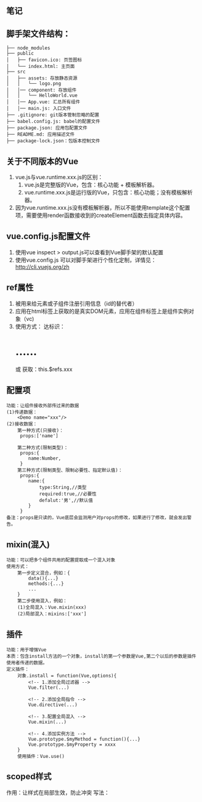 ## 笔记

## 脚手架文件结构：
	├── node_modules 
	├── public
	│   ├── favicon.ico: 页签图标
	│   └── index.html: 主页面
	├── src
	│   ├── assets: 存放静态资源
	│   │   └── logo.png
	│   │── component: 存放组件
	│   │   └── HelloWorld.vue
	│   │── App.vue: 汇总所有组件
	│   │── main.js: 入口文件
	├── .gitignore: git版本管制忽略的配置
	├── babel.config.js: babel的配置文件
	├── package.json: 应用包配置文件 
	├── README.md: 应用描述文件
	├── package-lock.json：包版本控制文件

## 关于不同版本的Vue

1. vue.js与vue.runtime.xxx.js的区别：
    1. vue.js是完整版的Vue，包含：核心功能 + 模板解析器。
    2. vue.runtime.xxx.js是运行版的Vue，只包含：核心功能；没有模板解析器。
2. 因为vue.runtime.xxx.js没有模板解析器，所以不能使用template这个配置项，需要使用render函数接收到的createElement函数去指定具体内容。

## vue.config.js配置文件
1. 使用vue inspect > output.js可以查看到Vue脚手架的默认配置
2. 使用vue.config.js 可以对脚手架进行个性化定制，详情见：http://cli.vuejs.org/zh

## ref属性

1. 被用来给元素或子组件注册引用信息（id的替代者）
2. 应用在html标签上获取的是真实DOM元素，应用在组件标签上是组件实例对象（vc)
3. 使用方式：
   ​	达标识：<h1 ref="xxx">......</h1>或<School ref="xxx"></School>
   ​	获取：this.$refs.xxx

## 配置项
	功能：让组件接收外部传过来的数据
	(1)传递数据：
		<Demo name="xxx"/>
	(2)接收数据：
		第一种方式(只接收)：
		 props:['name']
	
		第二种方式(限制类型)：
		 props:{
			name:Number,
		 }
		第三种方式(限制类型、限制必要性、指定默认值)：
		 props:{
			name:{
				type:String,//类型
				required:true,//必要性
				defalut:'男',//默认值
			}
		 }
	备注：props是只读的，Vue底层会监测用户对props的修改，如果进行了修改，就会发出警告。

## mixin(混入)
	功能：可以把多个组件共用的配置提取成一个混入对象
	使用方式：
		第一步定义混合，例如：{
			data(){...}
			methods:{...}
			...
		}
		第二步使用混入，例如：
		(1)全局混入：Vue.mixin(xxx)
		(2)局部混入：mixins:['xxx']

## 插件
	功能：用于增强Vue
	本质：包含install方法的一个对象，install的第一个参数是Vue,第二个以后的参数是插件使用者传递的数据。
	定义插件：
		对象.install = function(Vue,options){
			<!-- 1.添加全局过滤器 -->
			Vue.filter(...)
	
			<!-- 2.添加全局指令 -->
			Vue.directive(...)
	
			<!-- 3.配置全局混入 -->
			Vue.mixin(...)
	
			<!-- 4.添加实例方法 -->
			Vue.prototype.$myMethod = function(){...}
			Vue.prototype.$myProperty = xxxx
		}
		使用插件：Vue.use()

## scoped样式
作用：让样式在局部生效，防止冲突
写法：<style scoped>

## 总结TodoList案例
1. 组件化编码流程：
	(1)拆分静态组件：组件要按照功能点拆分，命名不要与HTML元素冲突
	(2)实现动态组件：考虑好数据的存放位置，数据是一个组件在用，还是一些组件在用：
		1)一个组件在用：组件放在自身即可
		2)一些组件在用：放在他们共同的父亲身上(状态提升)
	(3)实现交互：从绑定事件开始
2. props适用于：
	(1)父组件 ==> 子组件 通信
	(2)子组件 ==> 父组件 通信（要求父先给子一个函数）
3. 使用v-model时要切记：v-model绑定的值不能时props传递过来的值，因为props是不可以修改的！
4. props传过来的若是对象类型的值，修改对象中的属性时Vue不会报错，但不推荐这样做。

## webStorage
1. 存储内容为大小一般支持5MB左右（不同浏览器可能还不一样）
2. 浏览器端通过Window.sessionStorage 和 Window.localStorage属性来实现本地存储机制。
3. 相关API:
	1.xxxxStorage.setItem('key','value');
		该方法接受一个键和值作为参数，会把键值对添加到存储中，如果键名存在，则更新其对应的值
	2.xxxxStorage.getItem('person');
		该方法接受一个键名作为参数，返回键名对应的值
	3.xxxxStorage.removeItem('key');
		该方法接受一个键名作为参数，并把该键名从存储中删除
	4.xxxxStorage.clear()
		该方法会清空存储中的所有数据
4. 备注
	1.SessionStorage存储的内容会随着浏览器窗口关闭而消失
	2.LocalStorage存储的内容，需要手动清除才会消失
	3.xxxxStorage.getItem(xxx)如果xxx对应的value获取不到会返回null
	4.JSON.parse(null)的结果依旧是null

## 组件的自定义事件
1. 一种组件间通信的方式，适用于：子组件===>父组件
2. 使用场景：A是父组件，B是子组件，B想给A传数据，那么就要早A中给B绑定自定义事件（事件的回调在A中）
3.绑定自定义事件：
	1.第一种方式，在父组件中<Demo @atguigu="test"/>或<Demo v-on:atguigu="test">
	2.第二种方式，在父组件中：
	<Demo ref="demo"/>
	.....
	mounted(){
		this.$refs.demo.$on('atguigu',this.test)
	}
	3.若想让自定义事件只能触发一次，可以使用once修饰符，或$once方法
4.触发自定义事件：this.$emit('atguigu',数据)
5.解绑自定义事件this.$off('atguigu')
6.组件上也可以绑定原生DOM事件，需要使用native修饰符
7.注意：通过this.$refs.xxx.$on('atguigu',回调函数)绑定自定义事件时，回调要么配置在methods中，要么用箭头函数，否则this指向会出问题！！！

## 全局事件总线(GlobalEventBus)
1. 一种组件间通信的方式，适用于任意组件间通信

2. 安装全局事件总线：
	new Vue({
		......
		beforeCreate(){
			Vue.prototype.$bus = this;//安装全局事件总线，bus就是当前应用的vm
		},
		......
	})
	
3. 使用事件总线
	1.接受数据：A组想接收数据，则在A组件中给$bus绑定自定义事件，事件的回调留在A组件自身
	
	```javascript
	methods(){
		demo(data){......}
	}
	......
	mounted(){
		this.$bus.$on('xxxx',this.demo)
}
	```
	
	2.提供数据：this.$bus.$emit('xxxx',数据)
	4.最好在beforeDestroy钩子中，用$off去解绑当前组件所用到的事件

## 消息订阅与发布（pubsub)
1. 一种组件间通信的方式，适用于任意组件间通信

2. 使用步骤：
	1.安装pubsub:npm i pubsub-js@1.6.0
	2.引入：import pubsub from 'pubsub-js'
	3.接受数据：A组想接收数据，则在A组中订阅消息，订阅的回调留在A组件自身
	
	```javascript
	methods(){
		demo(data){...}
	}
	......
	mounted(){
		this.pid = pubsub.subscribe('xxx',this.demo)//订阅消息
	}
	```
	
	4.提供消息：pubsub.publish('xxx',数据)
	5.最好在beforeDestroy钩子中，用Pubsub.unsubscribe(pid)去取消订阅。

## nextTick
1.	语法:this.$nextTick(函数)
2. 	作用:在下一次DOM更新结束后执行其指定的回调
3.	什么时候用:当改变数据后,要基于更新后新DOM进行某系操作时,要在nextTick所指定的回调函数中执行

## Vue封装的过渡与动画
1. 在插入、更新或移除DOM元素时，在合适的时候给元素添加样式类名

2. 图示：

     ![](D:\2021-2022\前端学习\Vue\transition.png)
3. 写法：
	1. 准备好样式：
		元素进入的样式：
			1.v-enter:进入的起点
			2.v-enter-active:进入的过程
			3.v-enter-to:进入的终点
		元素离开的样式：
			1.v-leave:离开的起点
			2.v-leave-active:离开的过程
			3.v-leave-to:离开的终点
		
	2. 使用<transition>包裹要过渡的元素，并配置name属性：
		
		```javascript
		<transition name="hello">
			<h1 v-show="isShow">你好呀</h1>
		<transition> 
		```
		
		
		
	3. 备注：若有多个元素需要过渡，则需要使用：<transition-group>,且每个元素都要指定的key值

## 脚手架配置代理
方法一： 
	在vue.config.js中添加如下配置：
	

```javascript
devServer: {
        proxy: 'http://localhost:5000'
    }
```

​	说明：
​		1.优点：配置简单，请求资源时直接发给前端（8080）即可。
​		2.缺点：不能配置多个代理，不能灵活的控制请求是否走代理。
​		3.工作方式：若按照上述配置代理，当请求了前端不存在的资源时，那么该请求会转发给服务器（优先匹配前端资源）
方法二
​	编写vue.config.js配置具体代理规则：
​	

```javascript
devServer: {
        proxy: {
            '/api1': {//匹配所有以'/api1'开头的请求路径
                target: 'http://localhost:5000',//代理目标和基础路径
                pathRewrite: { '^/api': '' },
                ws: true,
                changeOrigin: true
            },
            '/api2': {//匹配所有以'/api2'开头的请求路径
                target: 'http://localhost:5001',//代理目标和基础路径
                pathRewrite: { '^/api2': '' },
                ws: true,
                changeOrigin: true
            },
        }
    }
	/*
		changeOrigin设置为true,服务器收到的请求头中的host为：localhost:5000
		changeOrigin设置为false,服务器收到的请求头中的host为：localhost:8080
		changeOrigin默认为true
	*/
```

​	说明：
​	1.优点：可以配置多个代理，且可以灵活的控制请求是否走代理
​	2.缺点：配置略微繁琐，请求资源时必须加前缀。

## 插槽

1.作用：让父组件可以向子组件指定位置插入html结构，也是一种组件间通信的方式，适用于父组件 ===> 子组件。

2.分类：默认插槽、具名插槽、作用域插槽。

3.使用方式：

​		1.默认插槽：

```javascript
父组件中：
		<Category>
			<div>html结构1</div>
		</Category>
子组件中：
		<template>
			<div>
				<!--定义插槽-->
				<slot>插槽默认内容...</slot>
			</div>
		<template>
```

​		2.具名插槽：

```javascript
父组件中：
		<Category>
			<template slot="center">
				<div>html结构1</div>
			<template>
			
            <template v-slot:footer>
            	<div>html结构2</div>
            </template>
		</Category>
子组件中：
		 <template>
            <div>
            	<!--定义插槽-->
            	<slot name="center">插槽默认内容...</slot>            					<slot name="footer">插槽默认内容...</slot>
            </div>
         </template>

```

​			3.作用域插槽

1.理解：数据在组件的自身，但根据数据生成的结构需要组件的使用者来决定。（games数据在Category组件中，但使用数据所遍历出来的结构由App组件决定）

2.具体编码：

```javascript
父组件中：
		<Category>
			<template scope="scopeData">
				<!--生成的是ul列表-->
				<ul>
					<li v-for="g in scopeData.games" :key="g">{{g}}</li>
				</ul>
			</template>
		</Category>
		
		<Category>
			<template slot-scope="scopeData">
				<!--生成的是h4标题-->
					<h4 v-for="g in scopeData.games" :key="g">{{g}}</h4>
			</template>
		</Category>
子组件中：
		<template>
              <div>
                <slot :games="games"></slot>
              </div>
		</template>
		<script>
        	export default {
       			name: "MyCategory",
        		props: ["title"],
        		data() {
        			return {
        				games: ["恋舞OL", "我的世界", "光遇", "王者荣耀"],
       				};
       		 	},
        	};
        </script>
```

默认：子挖坑（定义插槽），父填土（数据、结构）；

具名：子挖坑（定义插槽），父填土（数据、结构），（子）再取个坑名；

作用域：子挖坑（定义插槽），父填土（结构），（子）在顺便给自己加点土（数据）

## Vuex
#### 1.概念

专门在Vue中实现集中式状态（数据）管理的一个Vue插件，对Vue应用中多个组件的共享状态进行集中式的管理（读/写），也是一种组件间通信的方式，且适用于任意间通信。

#### 2.什么时候使用Vuex
1.多个组件依赖于同一状态
2.来自不同组件的行为需要变更同一状态

![image-20220924105555643](C:\Users\ZhuangZzi\AppData\Roaming\Typora\typora-user-images\image-20220924105555643.png)

#### 3.搭建vuex环境

1.创建文件src/store/index.js

```javascript
// 该文件用于创建Vuex中最核心的store

// 引入插件Vuex(实现集中式状态管理的一个插件)
import Vue from 'vue'
// 引入Vuex
import Vuex from 'vuex'
// 应用Vuex插件
Vue.use(Vuex);
// 准备actions——用于响应组件中的动作
const actions = {}
// 准备mutations——用于操作数据（state）
const mutations = {}
// 准备state——用于存储数据
const state = {}
// 创建并暴露store
export default new Vuex.Store({
    actions, mutations, state,
})
// 暴露store
// export default store
```

2.在main.js中创建vm时传入store配置项

```javascript
// 引入store文件(这里默认打开index文件)
import store from './store'
// 创建vm
new Vue({
    el: '#app',
    render: h => h(App),
    store,
})
```
#### 4.基本使用
1.初始化数据，配置actions、mutations，操作文件store.js
```
// 引入插件Vuex(实现集中式状态管理的一个插件)
import Vue from 'vue'
// 引入Vuex
import Vuex from 'vuex'
// 应用Vuex插件
Vue.use(Vuex);
// 准备actions——用于响应组件中的动作
const actions = {
    jia(context, value) {
	    context.commit('JIA', value);
    },
}
// 准备mutations——用于操作数据（state）
const mutations = {
    JIA(state, value) {
        // console.log("mutations被调用了", state, value);
        state.sum += value;
    },
}
// 准备state——用于存储数据
const state = {
    sum: 0,
}
// 创建并暴露store
export default new Vuex.Store({
    actions, mutations, state,
})
```
2.组件中读取vuex中的数据，$store.state.sum
3.组件中修改vuex中的数据：$store.dispatch('action中的方法名',数据)或$store.commit('mutations中的方法名',数据)
备注：若没有网络请求或其他业务逻辑，组件中也可以越过actions，即不写dispatch，直接写commit

#### 5.getters的使用
1.概念：当state中的数据需要经过加工后再使用时，可以使用getters加工。
2.在store.js中追加getters配置
```
const getters = {
    bigSum(state) {
        return state.sum * 10;
    }
}
// 创建并暴露store
export default new Vuex.Store({
    ......
	getters
})
```
#### 6.四个map方法的使用
1.mapState方法：用于帮助我们射映state中的数据为计算属性
```
computed:{
	// 借助mapState生成计算属性:sum、school、subject,从state中读取数据。（对象写法）
    ...mapState({ sum: "sum", school: "school", subject: "subject" }),
    // 借助mapState生成计算属性:sum、school、subject,从state中读取数据。（数组写法）
    ...mapState(["sum", "school", "subject"]),
}
```
2.mapGetters方法：用于帮助我们射映getters中的数据为计算属性
```
computed:{
	// 借助mapGetters生成计算属性:bigSum,从getters中读取数据。（对象写法）
    ...mapGetters({ bigSum: "bigSum" }),
    // 借助mapState生成计算属性:bigSum,从state中读取数据。（数组写法）
    ...mapGetters(["bigSum"]),
}
```
3.mapActions方法：用于帮助我们生成与actions对话的方法，即：包含$store.dispatch(xxx)的函数
```
methods:{
	// 借助mapActions生成方法:incrementOdd、incrementWait,从actions中读取数据。（对象写法）
    ...mapActions({ incrementOdd: "jiaOdd", incrementWait: "jiaWait" }),
    // 借助mapActions生成方法:incrementOdd、incrementWait,从actions中读取数据。（数组写法）
    // ...mapActions(["jiaOdd", "jiaWait"]),
}
```
4.mapMutations方法：用于帮助我们生成与mutations对话的方法，即：包含$store.commit(xxx)的函数
```
methods:{
	 // 借助mapMutations生成方法:increment、decrement,从mutations中读取数据。（对象写法）
    ...mapMutations({ increment: "JIA", decrement: "JIAN" }),
    // 借助mapMutations生成方法:increment、decrement,从mutations中读取数据。（数组写法）
    // ...mapMutations(["JIA", "JIAN"]),
}
```
备注：mapActions与mapMutations使用时，若需要传递参数需要：在模板中绑定事件时传递好参数，否则参数是事件对象。

#### 7.模块化+命名空间
1.目的：让代码更好维护，让多种数据分类更加明确
2.修改store.js
```
const countAbout = {
    namespaced: true,//开辟命名空间
    actions: {...},
    mutations: {...},
    state: {sum: 0,},
    getters: {
        bigSum(state) {
            return state.sum * 10;
        }
    },
}
const personAbout = {
	 namespaced: true,//开辟命名空间
    actions: {...},
    mutations: {...},
    state: {...},
}
const store = new Vuex.Store({
	modules: {
		countAbout,
		personAbout
	}
})
```
3.开辟命名空间后，组件中读取state数据
```
//方式1：自己直接读取
this.$store.state.personAbout.list
//方式2：借助mapAtate读取
...mapState('countAbout',['sum','school','subject'])
```
4.开启命名空间后，组件中读取getters数据：
```
//方式1：自己直接读取
this.$store.getters['personAbout/firstPersonName']
//方式2：借助mapGetters读取
...mapGetters('countAbout',['bigSum'])
```
5.开启命名空间后，组件中调用dispatch
```
//方式1：自己直接读取
this.$store.dispatch('personAbout/addPersonWang',person)
//方式2：借助mapActions读取
...mapActions('countAbout',{incrementOdd:'jiaOdd',incrementWait:'jiaWait'})
```
6.开启命名空间后，组件中调用commit
```
//方式1：自己直接读取
this.$store.commit('personAbout/ADD_PERSON',person)
//方式2：借助mapMutations读取
...mapMutations('countAbout',{increment:'JIA',decrement:'JIAN'})
```

## 路由

路由就是一组key-value的对应关系，多个路由需要经过路由器的管理

为了实现SPA（单页面）应用（single page web application)的导航区和展示区来回的切换。

![image-20220929083842592](C:\Users\ZhuangZzi\AppData\Roaming\Typora\typora-user-images\image-20220929083842592.png)

#### vue-router

vue的一个插件库，专门用来实现SPA应用

#### 对于SPA应用的理解

1.单页web应用

2.整个页面只有一个完整的页面

3.点击页面中的导航栏链接不会刷新页面，只会做页面的局部更新

4.数据需要通过Ajax请求获取。

#### 对路由的理解

##### 1.什么是路由

1.一个路由就是一组映射关系（key-value)

2.key为路径，value可能是function或component

##### 2.路由分类

1.后端路由：

​	value是function，用于处理客户端提交的请求

 	工作过程：服务器接收到一个请求时，根据请求路径找到匹配的函数来处理请求，返回响应数据

2.前端路由：

​	value是component，用于展示页面内容

​	工作过程：当浏览器的路径改变时，对应的组件就会显示

#### 3.路由的基本使用
1.安装vue-router,命令 npm i vue-router
2.应用插件：Vue.use(VueRouter)
3.编写router配置项：
```
// 引入VueRouter
import VueRouter from "vue-router";
// 引入组件
import MyAbout from "../components/MyAbout";
import MyHome from "../components/MyHome";

// 创建并暴露路由
export default new VueRouter({
    routes: [
        {
            path: '/about',
            component: MyAbout
        },
        {
            path: '/home',
            component: MyHome
        },

    ]
})
```
4.实现切换（active-class可配置高亮样式）
<router-link active-class="active" to="about">About</router-link>

5.指定展示位置
<router-view></router-view>

#### 注意点：
1.路由组件通常放在pages文件夹，一般组件通常存放在components文件夹
2.通过切换，“隐藏”了路由组件，默认是被销毁了，需要的时候再去挂载
3.每个组件都有自己的$route属性，里面存储着自己的路由信息
4.整个应用只要一个router，可以通过组件的$router属性获取到

#### 4.多级路由
1.配置路由规则，使用children配置项：
```
routes: [
        {
            path: '/about',
            component: MyAbout
        },
        {
            path: '/home',
            component: MyHome,
            children: [
                {
                    path: 'news',
                    component: MyNews,
                },
                {
                    path: 'message',
                    component: MyMessage,
                }
            ]
        },
    ]
```
2.跳转（要写出完整的路径）：
<router-link to="/home/news">News</router-link>

#### 5.路由的query参数
跳转并携带query参数，to的字符串写法
```
<router-link :to="/home/message/detail?id=666&title=你好>跳转<router-link>

跳转并携带query参数，to的对象写法
<router-link
	:to="{
		path:'/home/message/detail,
		query:{
			id:666,
			title:'你好'
		}
	}">跳转</router-link>

2.接收参数：
$route.query.id
$route.query.title
```

#### 6.命名路由
1.作用：可以简化路由的跳转
2.如何使用
	1.给路由命名
	```
	 {
            path: '/home',
            component: MyHome,
            children: [
                {
                    path: 'message',
                    component: MyMessage,
                    children: [
                        {
                            name: 'xiangqing',//给路由命名
                            path: 'detail',
                            component: MyDetail,
                        }
                    ]
                }
            ]
        },
	```
	2.简化跳转
	简化前需要写完整的代码
	```
	<router-link :to="/home/message/detail">跳转<router-link>
	```
	简化后直接通过名字跳转
	```
	<router-link :to="{name:'hello'}">跳转<router-link>
	```
	简化写法配合传递参数
	<router-link
	:to="{
		name:'hello',
		query:{
			id:666,
			title:'你好'
		}
	}">跳转</router-link>

#### 7.路由的parmas参数
1.配置路由，声明params参数
```
 {
	path: '/home',
	component: MyHome,
	children: [
		{
			path: 'news',
			component: MyNews,
		},
		{
			path: 'message',
			component: MyMessage,
			children: [
				{
					name: 'xiangqing',
					path: 'detail/:id/:title',//使用占位符声明接收parmas参数
					component: MyDetail,
				}
			]
		}
	]
},
```
2.传递参数
跳转并携带params参数，to的字符串写法
<router-link :to="/home/message/detail/66/hello">跳转<router-link>
跳转并携带params参数，to的对象写法
<router-link
	:to="{
		name:'hello',
		params:{
			id:666,
			title:'你好'
		}
	}">跳转</router-link>

3.接收参数：
$route.params.id
$route.params.title

#### 8.路由的props配置
作用：让路由组件更方便的收到参数
```
{
	name: 'xiangqing',
	path: 'detail',
	component: MyDetail,
	//第一种写法：值为对象（传递的数是死的，很少使用），该对象中的所有key-value都会以props的形式传给detail组件。
	// props: { a: 333, b: 'hello' },

	//第二种写法：值为布尔值，若布尔值为真，就会把改路由组件收到的所有params参数，以props的形式传给detail组件
	// props: true,

	//第三种写法：值为函数(回调函数),该函数返回的对象中每一组key-value都会通过props传给detail组件
	// props($route) {
	//     return { id: $route.query.id, title: $route.query.title };
	// }
	props({ query }) {
		return { id: query.id, title: query.title };
	}
}
```





